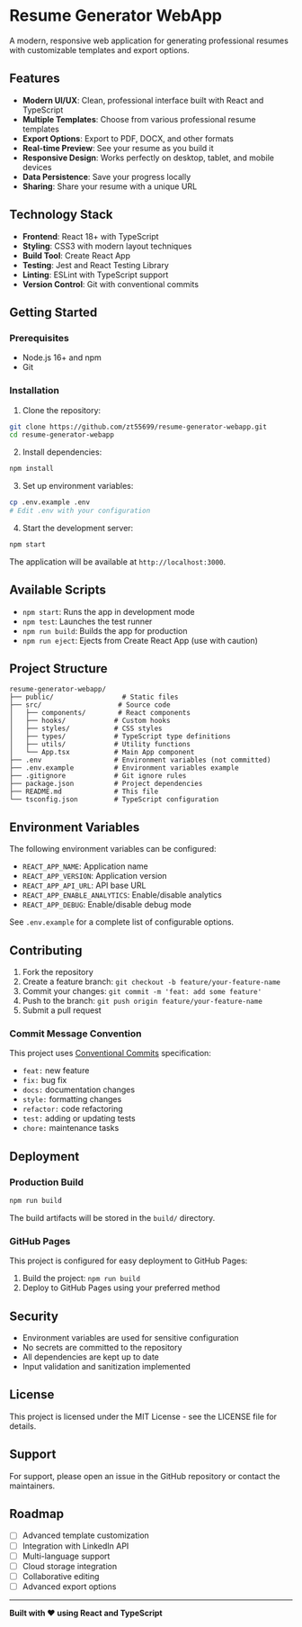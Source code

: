 # Resume Generator WebApp

A modern, responsive web application for generating professional resumes with customizable templates and export options.

## Features

- **Modern UI/UX**: Clean, professional interface built with React and TypeScript
- **Multiple Templates**: Choose from various professional resume templates
- **Export Options**: Export to PDF, DOCX, and other formats
- **Real-time Preview**: See your resume as you build it
- **Responsive Design**: Works perfectly on desktop, tablet, and mobile devices
- **Data Persistence**: Save your progress locally
- **Sharing**: Share your resume with a unique URL

## Technology Stack

- **Frontend**: React 18+ with TypeScript
- **Styling**: CSS3 with modern layout techniques
- **Build Tool**: Create React App
- **Testing**: Jest and React Testing Library
- **Linting**: ESLint with TypeScript support
- **Version Control**: Git with conventional commits

## Getting Started

### Prerequisites

- Node.js 16+ and npm
- Git

### Installation

1. Clone the repository:
```bash
git clone https://github.com/zt55699/resume-generator-webapp.git
cd resume-generator-webapp
```

2. Install dependencies:
```bash
npm install
```

3. Set up environment variables:
```bash
cp .env.example .env
# Edit .env with your configuration
```

4. Start the development server:
```bash
npm start
```

The application will be available at `http://localhost:3000`.

## Available Scripts

- `npm start`: Runs the app in development mode
- `npm test`: Launches the test runner
- `npm run build`: Builds the app for production
- `npm run eject`: Ejects from Create React App (use with caution)

## Project Structure

```
resume-generator-webapp/
├── public/                 # Static files
├── src/                   # Source code
│   ├── components/        # React components
│   ├── hooks/            # Custom hooks
│   ├── styles/           # CSS styles
│   ├── types/            # TypeScript type definitions
│   ├── utils/            # Utility functions
│   └── App.tsx           # Main App component
├── .env                  # Environment variables (not committed)
├── .env.example          # Environment variables example
├── .gitignore            # Git ignore rules
├── package.json          # Project dependencies
├── README.md             # This file
└── tsconfig.json         # TypeScript configuration
```

## Environment Variables

The following environment variables can be configured:

- `REACT_APP_NAME`: Application name
- `REACT_APP_VERSION`: Application version
- `REACT_APP_API_URL`: API base URL
- `REACT_APP_ENABLE_ANALYTICS`: Enable/disable analytics
- `REACT_APP_DEBUG`: Enable/disable debug mode

See `.env.example` for a complete list of configurable options.

## Contributing

1. Fork the repository
2. Create a feature branch: `git checkout -b feature/your-feature-name`
3. Commit your changes: `git commit -m 'feat: add some feature'`
4. Push to the branch: `git push origin feature/your-feature-name`
5. Submit a pull request

### Commit Message Convention

This project uses [Conventional Commits](https://conventionalcommits.org/) specification:

- `feat:` new feature
- `fix:` bug fix
- `docs:` documentation changes
- `style:` formatting changes
- `refactor:` code refactoring
- `test:` adding or updating tests
- `chore:` maintenance tasks

## Deployment

### Production Build

```bash
npm run build
```

The build artifacts will be stored in the `build/` directory.

### GitHub Pages

This project is configured for easy deployment to GitHub Pages:

1. Build the project: `npm run build`
2. Deploy to GitHub Pages using your preferred method

## Security

- Environment variables are used for sensitive configuration
- No secrets are committed to the repository
- All dependencies are kept up to date
- Input validation and sanitization implemented

## License

This project is licensed under the MIT License - see the LICENSE file for details.

## Support

For support, please open an issue in the GitHub repository or contact the maintainers.

## Roadmap

- [ ] Advanced template customization
- [ ] Integration with LinkedIn API
- [ ] Multi-language support
- [ ] Cloud storage integration
- [ ] Collaborative editing
- [ ] Advanced export options

---

**Built with ❤️ using React and TypeScript**